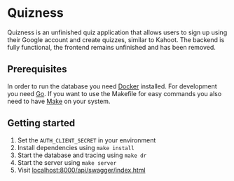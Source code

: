 # Quizness

Quizness is an unfinished quiz application that allows users to sign up using their Google
account and create quizzes, similar to Kahoot. The backend is fully functional, the frontend
remains unfinished and has been removed.

## Prerequisites

In order to run the database you need [Docker](https://docs.docker.com/get-docker/)
installed. For development you need [Go](https://golang.org/dl/).
If you want to use the Makefile for easy commands you also need to have [Make](https://www.gnu.org/software/make/) on
your system.

## Getting started

1. Set the `AUTH_CLIENT_SECRET` in your environment
2. Install dependencies using `make install`
3. Start the database and tracing using `make dr`
4. Start the server using `make server`
5. Visit [localhost:8000/api/swagger/index.html](http://localhost:8000/api/swagger/index.html)
